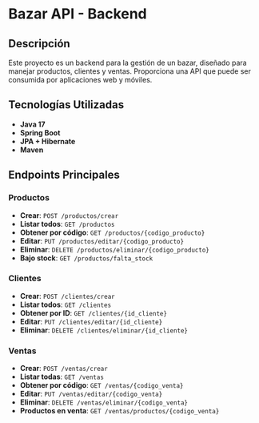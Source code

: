 # Bazar API - Backend

## Descripción

Este proyecto es un backend para la gestión de un bazar, diseñado para manejar productos, clientes y ventas. Proporciona una API que puede ser consumida por aplicaciones web y móviles.

## Tecnologías Utilizadas

- **Java 17**
- **Spring Boot**
- **JPA + Hibernate**
- **Maven**

## Endpoints Principales

### Productos
- **Crear**: `POST /productos/crear`
- **Listar todos**: `GET /productos`
- **Obtener por código**: `GET /productos/{codigo_producto}`
- **Editar**: `PUT /productos/editar/{codigo_producto}`
- **Eliminar**: `DELETE /productos/eliminar/{codigo_producto}`
- **Bajo stock**: `GET /productos/falta_stock`

### Clientes
- **Crear**: `POST /clientes/crear`
- **Listar todos**: `GET /clientes`
- **Obtener por ID**: `GET /clientes/{id_cliente}`
- **Editar**: `PUT /clientes/editar/{id_cliente}`
- **Eliminar**: `DELETE /clientes/eliminar/{id_cliente}`

### Ventas
- **Crear**: `POST /ventas/crear`
- **Listar todas**: `GET /ventas`
- **Obtener por código**: `GET /ventas/{codigo_venta}`
- **Editar**: `PUT /ventas/editar/{codigo_venta}`
- **Eliminar**: `DELETE /ventas/eliminar/{codigo_venta}`
- **Productos en venta**: `GET /ventas/productos/{codigo_venta}`
